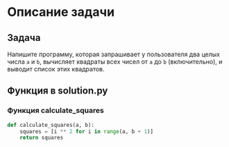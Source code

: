 # Описание задачи

## Задача

Напишите программу, которая запрашивает у пользователя два целых числа `a` и `b`, вычисляет квадраты всех чисел от `a` до `b` (включительно), и выводит список этих квадратов.

## Функция в solution.py

### Функция calculate_squares

```python
def calculate_squares(a, b):
    squares = [i ** 2 for i in range(a, b + 1)]
    return squares
